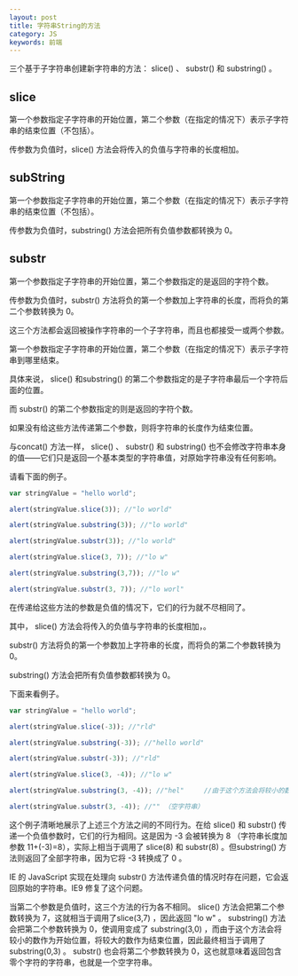 ```yaml
---
layout: post
title: 字符串String的方法
category: JS
keywords: 前端
---
```


三个基于子字符串创建新字符串的方法： slice() 、 substr() 和 substring() 。

## slice
第一个参数指定子字符串的开始位置，第二个参数（在指定的情况下）表示子字符串的结束位置（不包括）。

传参数为负值时，slice() 方法会将传入的负值与字符串的长度相加。
 
## subString
第一个参数指定子字符串的开始位置，第二个参数（在指定的情况下）表示子字符串的结束位置（不包括）。

传参数为负值时，substring() 方法会把所有负值参数都转换为 0。


## substr
第一个参数指定子字符串的开始位置，第二个参数指定的是返回的字符个数。

传参数为负值时，substr() 方法将负的第一个参数加上字符串的长度，而将负的第二个参数转换为 0。


这三个方法都会返回被操作字符串的一个子字符串，而且也都接受一或两个参数。

第一个参数指定子字符串的开始位置，第二个参数（在指定的情况下）表示子字符串到哪里结束。

具体来说， slice() 和substring() 的第二个参数指定的是子字符串最后一个字符后面的位置。

而 substr() 的第二个参数指定的则是返回的字符个数。

如果没有给这些方法传递第二个参数，则将字符串的长度作为结束位置。

与concat() 方法一样， slice() 、 substr() 和 substring() 也不会修改字符串本身的值——它们只是返回一个基本类型的字符串值，对原始字符串没有任何影响。

请看下面的例子。
```js
var stringValue = "hello world";

alert(stringValue.slice(3)); //"lo world"

alert(stringValue.substring(3)); //"lo world"

alert(stringValue.substr(3)); //"lo world"

alert(stringValue.slice(3, 7)); //"lo w"

alert(stringValue.substring(3,7)); //"lo w"

alert(stringValue.substr(3, 7)); //"lo worl"
```


在传递给这些方法的参数是负值的情况下，它们的行为就不尽相同了。

其中， slice() 方法会将传入的负值与字符串的长度相加，。

substr() 方法将负的第一个参数加上字符串的长度，而将负的第二个参数转换为 0。

substring() 方法会把所有负值参数都转换为 0。

下面来看例子。

```js
var stringValue = "hello world";

alert(stringValue.slice(-3)); //"rld"

alert(stringValue.substring(-3)); //"hello world"

alert(stringValue.substr(-3)); //"rld"

alert(stringValue.slice(3, -4)); //"lo w"

alert(stringValue.substring(3, -4)); //"hel"     //由于这个方法会将较小的数作为开始位置，将较大的数作为结束位置，因此最终相当于调用了 substring(0,3) 。

alert(stringValue.substr(3, -4)); //"" （空字符串）
```

这个例子清晰地展示了上述三个方法之间的不同行为。在给 slice() 和 substr() 传递一个负值参数时，它们的行为相同。这是因为 -3 会被转换为 8 （字符串长度加参数 11+(-3)=8），实际上相当于调用了 slice(8) 和 substr(8) 。但substring() 方法则返回了全部字符串，因为它将 -3 转换成了 0 。

IE 的 JavaScript 实现在处理向 substr() 方法传递负值的情况时存在问题，它会返回原始的字符串。IE9 修复了这个问题。

当第二个参数是负值时，这三个方法的行为各不相同。 slice() 方法会把第二个参数转换为 7，这就相当于调用了slice(3,7) ，因此返回 "lo w" 。 substring() 方法会把第二个参数转换为 0，使调用变成了 substring(3,0) ，而由于这个方法会将较小的数作为开始位置，将较大的数作为结束位置，因此最终相当于调用了 substring(0,3) 。 substr() 也会将第二个参数转换为 0，这也就意味着返回包含零个字符的字符串，也就是一个空字符串。
